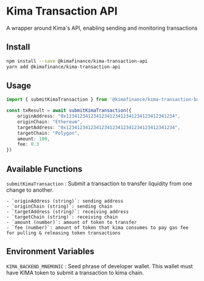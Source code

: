 # Kima Transaction API

A wrapper around Kima's API, enabling sending and monitoring transactions

## Install

```bash
npm install --save @kimafinance/kima-transaction-api
yarn add @kimafinance/kima-transaction-api
```


## Usage

```ts
import { submitKimaTransaction } from '@kimafinance/kima-transaction-backend'

const txResult = await submitKimaTransaction({
    originAddress: "0x1234123412341234123412341234123412341234",
    originChain: "Ethereum",
    targetAddress: "0x1234123412341234123412341234123412341234",
    targetChain: "Polygon",
    amount: 100,
    fee: 0.3
})

```


## Available Functions

`submitKimaTransaction` : Submit a transaction to transfer liquidity from one change to another.

    - `originAddress (string)`: sending address
    - `originChain (string)`: sending chain
    - `targetAddress (string)`: receiving address
    - `targetChain (string)`: receiving chain
    - `amount (number)`: amount of token to transfer
    - `fee (number)`: amount of token that kima consumes to pay gas fee for pulling & releasing token transactions

## Environment Variables

`KIMA_BACKEND_MNEMONIC` : Seed phrase of developer wallet. This wallet must have KIMA token to submit a transaction to kima chain.
